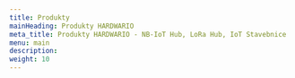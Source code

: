```yaml
---
title: Produkty
mainHeading: Produkty HARDWARIO
meta_title: Produkty HARDWARIO - NB-IoT Hub, LoRa Hub, IoT Stavebnice
menu: main
description:
weight: 10
---
```

